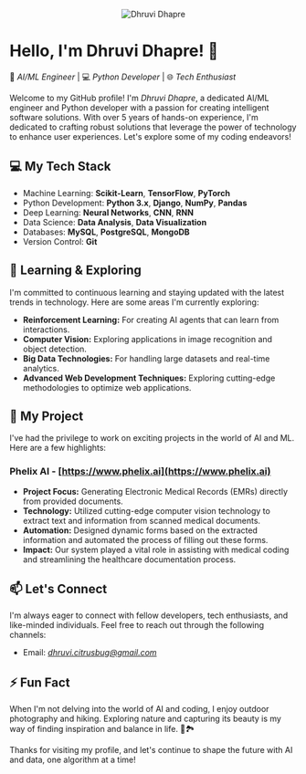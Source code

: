 <p align="center">
  <img src="https://media.giphy.com/media/26tn33aiTi1jkl6H6/giphy.gif" alt="Dhruvi Dhapre"/>
</p>

# Hello, I'm Dhruvi Dhapre! 👋

🚀 *AI/ML Engineer* | 💻 *Python Developer* | 🌐 *Tech Enthusiast*

Welcome to my GitHub profile! I'm *Dhruvi Dhapre*, a dedicated AI/ML engineer and Python developer with a passion for creating intelligent software solutions. With over 5 years of hands-on experience, I'm dedicated to crafting robust solutions that leverage the power of technology to enhance user experiences. Let's explore some of my coding endeavors!

## 💻 My Tech Stack

- Machine Learning: **Scikit-Learn**, **TensorFlow**, **PyTorch**
- Python Development: **Python 3.x**, **Django**, **NumPy**, **Pandas**
- Deep Learning: **Neural Networks**, **CNN**, **RNN**
- Data Science: **Data Analysis**, **Data Visualization**
- Databases: **MySQL**, **PostgreSQL**, **MongoDB**
- Version Control: **Git**

## 🌱 Learning & Exploring

I'm committed to continuous learning and staying updated with the latest trends in technology. Here are some areas I'm currently exploring:

- **Reinforcement Learning:** For creating AI agents that can learn from interactions.
- **Computer Vision:** Exploring applications in image recognition and object detection.
- **Big Data Technologies:** For handling large datasets and real-time analytics.
- **Advanced Web Development Techniques:** Exploring cutting-edge methodologies to optimize web applications.

## 🚀 My Project

I've had the privilege to work on exciting projects in the world of AI and ML. Here are a few highlights:
### Phelix AI - [https://www.phelix.ai](https://www.phelix.ai)

- **Project Focus:** Generating Electronic Medical Records (EMRs) directly from provided documents.
- **Technology:** Utilized cutting-edge computer vision technology to extract text and information from scanned medical documents.
- **Automation:** Designed dynamic forms based on the extracted information and automated the process of filling out these forms.
- **Impact:** Our system played a vital role in assisting with medical coding and streamlining the healthcare documentation process.

## 📫 Let's Connect

I'm always eager to connect with fellow developers, tech enthusiasts, and like-minded individuals. Feel free to reach out through the following channels:

- Email: *dhruvi.citrusbug@gmail.com*

## ⚡ Fun Fact

When I'm not delving into the world of AI and coding, I enjoy outdoor photography and hiking. Exploring nature and capturing its beauty is my way of finding inspiration and balance in life. 📸🏞️

Thanks for visiting my profile, and let's continue to shape the future with AI and data, one algorithm at a time!
